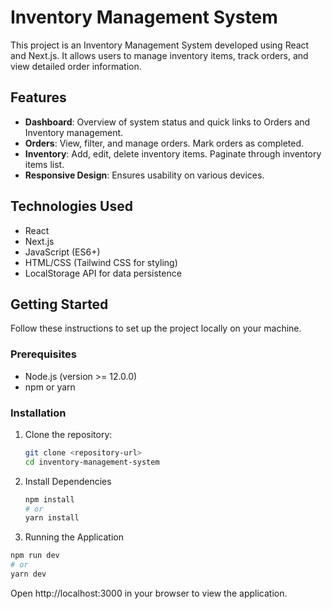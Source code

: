# Inventory Management System

This project is an Inventory Management System developed using React and Next.js. It allows users to manage inventory items, track orders, and view detailed order information.

## Features

- **Dashboard**: Overview of system status and quick links to Orders and Inventory management.
- **Orders**: View, filter, and manage orders. Mark orders as completed.
- **Inventory**: Add, edit, delete inventory items. Paginate through inventory items list.
- **Responsive Design**: Ensures usability on various devices.

## Technologies Used

- React
- Next.js
- JavaScript (ES6+)
- HTML/CSS (Tailwind CSS for styling)
- LocalStorage API for data persistence

## Getting Started

Follow these instructions to set up the project locally on your machine.

### Prerequisites

- Node.js (version >= 12.0.0)
- npm or yarn

### Installation

1. Clone the repository:

   ```bash
   git clone <repository-url>
   cd inventory-management-system
   ```

2. Install Dependencies

   ```bash
   npm install
   # or
   yarn install
   ```

3. Running the Application

  ```bash
  npm run dev
  # or
  yarn dev
  ```

Open http://localhost:3000 in your browser to view the application.



